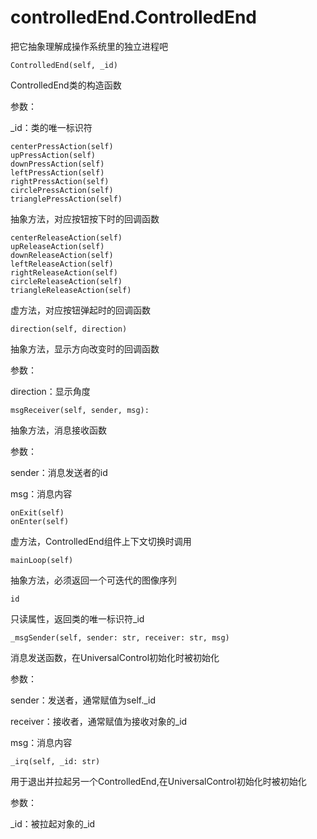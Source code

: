 # controlledEnd.ControlledEnd

把它抽象理解成操作系统里的独立进程吧

```
ControlledEnd(self, _id)
```

ControlledEnd类的构造函数

参数：

_id：类的唯一标识符

```
centerPressAction(self)
upPressAction(self)
downPressAction(self) 
leftPressAction(self)  
rightPressAction(self)   
circlePressAction(self)     
trianglePressAction(self)
```

抽象方法，对应按钮按下时的回调函数

```
centerReleaseAction(self)
upReleaseAction(self)
downReleaseAction(self)
leftReleaseAction(self)
rightReleaseAction(self)
circleReleaseAction(self)
triangleReleaseAction(self)
```

虚方法，对应按钮弹起时的回调函数

```   
direction(self, direction)
```

抽象方法，显示方向改变时的回调函数

参数：

direction：显示角度

```
msgReceiver(self, sender, msg):
```

抽象方法，消息接收函数

参数：

sender：消息发送者的id

msg：消息内容

```
onExit(self)
onEnter(self)
```

虚方法，ControlledEnd组件上下文切换时调用

```
mainLoop(self)
```
抽象方法，必须返回一个可迭代的图像序列

```
id
```

只读属性，返回类的唯一标识符_id

```
_msgSender(self, sender: str, receiver: str, msg)
```

消息发送函数，在UniversalControl初始化时被初始化

参数：

sender：发送者，通常赋值为self._id

receiver：接收者，通常赋值为接收对象的_id

msg：消息内容

```
_irq(self, _id: str)
```

用于退出并拉起另一个ControlledEnd,在UniversalControl初始化时被初始化

参数：

_id：被拉起对象的_id


